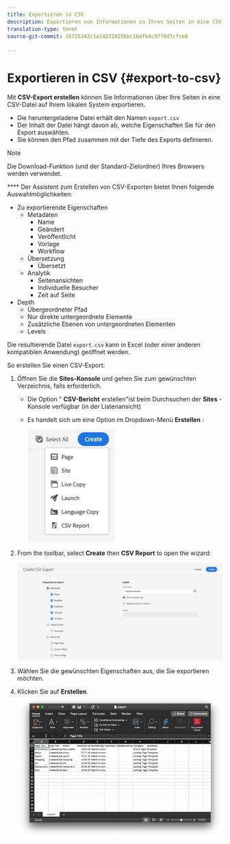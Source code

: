 ```yaml
---
title: Exportieren in CSV
description: Exportieren von Informationen zu Ihren Seiten in eine CSV-Datei auf Ihrem lokalen System
translation-type: tm+mt
source-git-commit: 16725342c1a14231025bbc1bafb4c97f0d7cfce8

---
```



# Exportieren in CSV {#export-to-csv}

Mit **CSV-Export erstellen** können Sie Informationen über Ihre Seiten in eine CSV-Datei auf Ihrem lokalen System exportieren.

* Die heruntergeladene Datei erhält den Namen `export.csv`
* Der Inhalt der Datei hängt davon ab, welche Eigenschaften Sie für den Export auswählen.
* Sie können den Pfad zusammen mit der Tiefe des Exports definieren.

>[!NOTE]
>
>Die Download-Funktion (und der Standard-Zielordner) Ihres Browsers werden verwendet.

**** Der Assistent zum Erstellen von CSV-Exporten bietet Ihnen folgende Auswahlmöglichkeiten:

* Zu exportierende Eigenschaften
   * Metadaten
      * Name
      * Geändert
      * Veröffentlicht
      * Vorlage
      * Workflow
   * Übersetzung
      * Übersetzt
   * Analytik
      * Seitenansichten
      * Individuelle Besucher
      * Zeit auf Seite
* Depth
   * Übergeordneter Pfad
   * Nur direkte untergeordnete Elemente
   * Zusätzliche Ebenen von untergeordneten Elementen
   * Levels

Die resultierende Datei `export.csv` kann in Excel (oder einer anderen kompatiblen Anwendung) geöffnet werden.

So erstellen Sie einen CSV-Export: 

1. Öffnen Sie die **Sites-Konsole** und gehen Sie zum gewünschten Verzeichnis, falls erforderlich.
   * Die Option &quot; **CSV-Bericht** erstellen&quot;ist beim Durchsuchen der **Sites** -Konsole verfügbar (in der Listenansicht)
   * Es handelt sich um eine Option im Dropdown-Menü **Erstellen** :

      ![Option &quot;CSV erstellen&quot;](/help/sites-cloud/authoring/assets/csv-create.png)

1. From the toolbar, select **Create** then **CSV Report** to open the wizard:

   ![CSV-Exportoptionen](/help/sites-cloud/authoring/assets/csv-options.png)

1. Wählen Sie die gewünschten Eigenschaften aus, die Sie exportieren möchten.
1. Klicken Sie auf **Erstellen**.
   ![Ergebnis des CSV-Exports in Excel](/help/sites-cloud/authoring/assets/csv-example.png)
